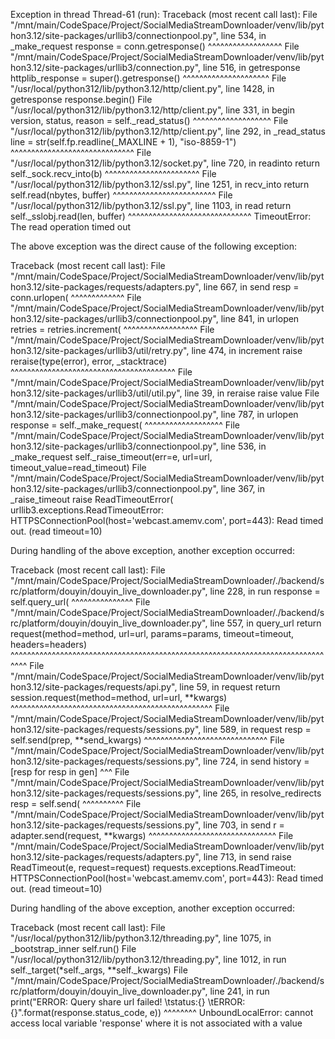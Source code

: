 Exception in thread Thread-61 (run):
Traceback (most recent call last):
  File "/mnt/main/CodeSpace/Project/SocialMediaStreamDownloader/venv/lib/python3.12/site-packages/urllib3/connectionpool.py", line 534, in _make_request
    response = conn.getresponse()
               ^^^^^^^^^^^^^^^^^^
  File "/mnt/main/CodeSpace/Project/SocialMediaStreamDownloader/venv/lib/python3.12/site-packages/urllib3/connection.py", line 516, in getresponse
    httplib_response = super().getresponse()
                       ^^^^^^^^^^^^^^^^^^^^^
  File "/usr/local/python312/lib/python3.12/http/client.py", line 1428, in getresponse
    response.begin()
  File "/usr/local/python312/lib/python3.12/http/client.py", line 331, in begin
    version, status, reason = self._read_status()
                              ^^^^^^^^^^^^^^^^^^^
  File "/usr/local/python312/lib/python3.12/http/client.py", line 292, in _read_status
    line = str(self.fp.readline(_MAXLINE + 1), "iso-8859-1")
               ^^^^^^^^^^^^^^^^^^^^^^^^^^^^^^
  File "/usr/local/python312/lib/python3.12/socket.py", line 720, in readinto
    return self._sock.recv_into(b)
           ^^^^^^^^^^^^^^^^^^^^^^^
  File "/usr/local/python312/lib/python3.12/ssl.py", line 1251, in recv_into
    return self.read(nbytes, buffer)
           ^^^^^^^^^^^^^^^^^^^^^^^^^
  File "/usr/local/python312/lib/python3.12/ssl.py", line 1103, in read
    return self._sslobj.read(len, buffer)
           ^^^^^^^^^^^^^^^^^^^^^^^^^^^^^^
TimeoutError: The read operation timed out

The above exception was the direct cause of the following exception:

Traceback (most recent call last):
  File "/mnt/main/CodeSpace/Project/SocialMediaStreamDownloader/venv/lib/python3.12/site-packages/requests/adapters.py", line 667, in send
    resp = conn.urlopen(
           ^^^^^^^^^^^^^
  File "/mnt/main/CodeSpace/Project/SocialMediaStreamDownloader/venv/lib/python3.12/site-packages/urllib3/connectionpool.py", line 841, in urlopen
    retries = retries.increment(
              ^^^^^^^^^^^^^^^^^^
  File "/mnt/main/CodeSpace/Project/SocialMediaStreamDownloader/venv/lib/python3.12/site-packages/urllib3/util/retry.py", line 474, in increment
    raise reraise(type(error), error, _stacktrace)
          ^^^^^^^^^^^^^^^^^^^^^^^^^^^^^^^^^^^^^^^^
  File "/mnt/main/CodeSpace/Project/SocialMediaStreamDownloader/venv/lib/python3.12/site-packages/urllib3/util/util.py", line 39, in reraise
    raise value
  File "/mnt/main/CodeSpace/Project/SocialMediaStreamDownloader/venv/lib/python3.12/site-packages/urllib3/connectionpool.py", line 787, in urlopen
    response = self._make_request(
               ^^^^^^^^^^^^^^^^^^^
  File "/mnt/main/CodeSpace/Project/SocialMediaStreamDownloader/venv/lib/python3.12/site-packages/urllib3/connectionpool.py", line 536, in _make_request
    self._raise_timeout(err=e, url=url, timeout_value=read_timeout)
  File "/mnt/main/CodeSpace/Project/SocialMediaStreamDownloader/venv/lib/python3.12/site-packages/urllib3/connectionpool.py", line 367, in _raise_timeout
    raise ReadTimeoutError(
urllib3.exceptions.ReadTimeoutError: HTTPSConnectionPool(host='webcast.amemv.com', port=443): Read timed out. (read timeout=10)

During handling of the above exception, another exception occurred:

Traceback (most recent call last):
  File "/mnt/main/CodeSpace/Project/SocialMediaStreamDownloader/./backend/src/platform/douyin/douyin_live_downloader.py", line 228, in run
    response = self.query_url(
               ^^^^^^^^^^^^^^^
  File "/mnt/main/CodeSpace/Project/SocialMediaStreamDownloader/./backend/src/platform/douyin/douyin_live_downloader.py", line 557, in query_url
    return request(method=method, url=url, params=params, timeout=timeout, headers=headers)
           ^^^^^^^^^^^^^^^^^^^^^^^^^^^^^^^^^^^^^^^^^^^^^^^^^^^^^^^^^^^^^^^^^^^^^^^^^^^^^^^^
  File "/mnt/main/CodeSpace/Project/SocialMediaStreamDownloader/venv/lib/python3.12/site-packages/requests/api.py", line 59, in request
    return session.request(method=method, url=url, **kwargs)
           ^^^^^^^^^^^^^^^^^^^^^^^^^^^^^^^^^^^^^^^^^^^^^^^^^
  File "/mnt/main/CodeSpace/Project/SocialMediaStreamDownloader/venv/lib/python3.12/site-packages/requests/sessions.py", line 589, in request
    resp = self.send(prep, **send_kwargs)
           ^^^^^^^^^^^^^^^^^^^^^^^^^^^^^^
  File "/mnt/main/CodeSpace/Project/SocialMediaStreamDownloader/venv/lib/python3.12/site-packages/requests/sessions.py", line 724, in send
    history = [resp for resp in gen]
                                ^^^
  File "/mnt/main/CodeSpace/Project/SocialMediaStreamDownloader/venv/lib/python3.12/site-packages/requests/sessions.py", line 265, in resolve_redirects
    resp = self.send(
           ^^^^^^^^^^
  File "/mnt/main/CodeSpace/Project/SocialMediaStreamDownloader/venv/lib/python3.12/site-packages/requests/sessions.py", line 703, in send
    r = adapter.send(request, **kwargs)
        ^^^^^^^^^^^^^^^^^^^^^^^^^^^^^^^
  File "/mnt/main/CodeSpace/Project/SocialMediaStreamDownloader/venv/lib/python3.12/site-packages/requests/adapters.py", line 713, in send
    raise ReadTimeout(e, request=request)
requests.exceptions.ReadTimeout: HTTPSConnectionPool(host='webcast.amemv.com', port=443): Read timed out. (read timeout=10)

During handling of the above exception, another exception occurred:

Traceback (most recent call last):
  File "/usr/local/python312/lib/python3.12/threading.py", line 1075, in _bootstrap_inner
    self.run()
  File "/usr/local/python312/lib/python3.12/threading.py", line 1012, in run
    self._target(*self._args, **self._kwargs)
  File "/mnt/main/CodeSpace/Project/SocialMediaStreamDownloader/./backend/src/platform/douyin/douyin_live_downloader.py", line 241, in run
    print("ERROR: Query share url failed! \tstatus:{} \tERROR:{}".format(response.status_code, e))
                                                                         ^^^^^^^^
UnboundLocalError: cannot access local variable 'response' where it is not associated with a value
